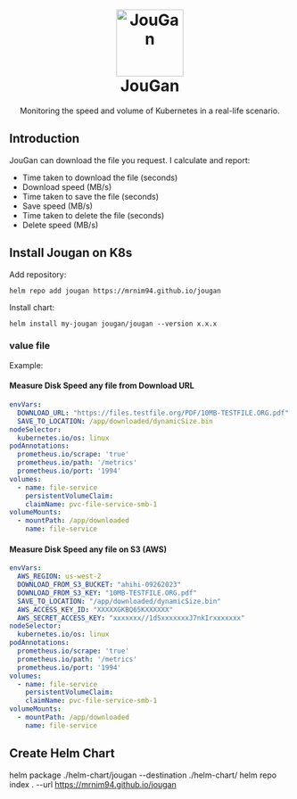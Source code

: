 <h1 align="center" style="border-bottom: none">
    <a href="https://nimtechnology.com/2023/07/02/jougan-project/" target="_blank"><img alt="JouGan" width="120px" src="https://cdn131.picsart.com/329673960061211.png"></a><br>JouGan
</h1>

<p align="center">Monitoring the speed and volume of Kubernetes in a real-life scenario.</p>

## Introduction
JouGan can download the file you request. I calculate and report:   
- Time taken to download the file (seconds)
- Download speed (MB/s)
- Time taken to save the file (seconds)
- Save speed (MB/s)
- Time taken to delete the file (seconds)
- Delete speed (MB/s)

## Install Jougan on K8s   

Add repository:   
```shell
helm repo add jougan https://mrnim94.github.io/jougan
```

Install chart:
```shell
helm install my-jougan jougan/jougan --version x.x.x
```

### value file   

Example:   
#### Measure Disk Speed any file from Download URL
```yaml
envVars:
  DOWNLOAD_URL: "https://files.testfile.org/PDF/10MB-TESTFILE.ORG.pdf"
  SAVE_TO_LOCATION: /app/downloaded/dynamicSize.bin
nodeSelector:
  kubernetes.io/os: linux
podAnnotations:
  prometheus.io/scrape: 'true'
  prometheus.io/path: '/metrics'
  prometheus.io/port: '1994'
volumes:
  - name: file-service
    persistentVolumeClaim:
    claimName: pvc-file-service-smb-1
volumeMounts:
  - mountPath: /app/downloaded
    name: file-service
```

#### Measure Disk Speed any file on S3 (AWS)   
```yaml
envVars:
  AWS_REGION: us-west-2
  DOWNLOAD_FROM_S3_BUCKET: "ahihi-09262023"
  DOWNLOAD_FROM_S3_KEY: "10MB-TESTFILE.ORG.pdf"
  SAVE_TO_LOCATION: "/app/downloaded/dynamicSize.bin"
  AWS_ACCESS_KEY_ID: "XXXXXGKBQ65KXXXXXX"
  AWS_SECRET_ACCESS_KEY: "xxxxxxx//1dSxxxxxxxJ7nkIrxxxxxxx"
nodeSelector:
  kubernetes.io/os: linux
podAnnotations:
  prometheus.io/scrape: 'true'
  prometheus.io/path: '/metrics'
  prometheus.io/port: '1994'
volumes:
  - name: file-service
    persistentVolumeClaim:
    claimName: pvc-file-service-smb-1
volumeMounts:
  - mountPath: /app/downloaded
    name: file-service
```

## Create Helm Chart
helm package ./helm-chart/jougan --destination ./helm-chart/
helm repo index . --url https://mrnim94.github.io/jougan
